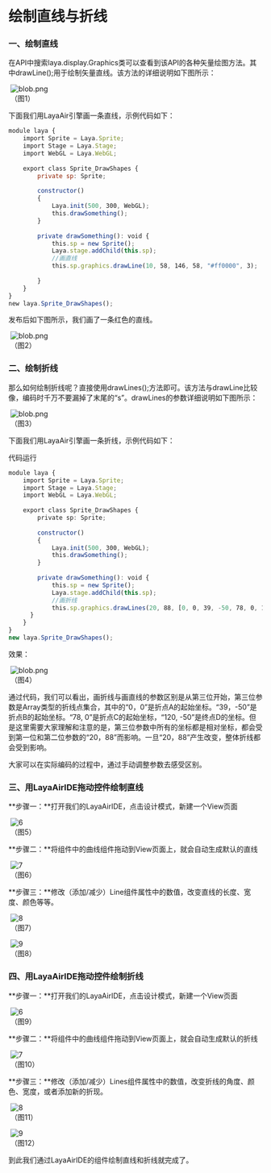 # 绘制直线与折线



### 一、绘制直线

​        在API中搜索laya.display.Graphics类可以查看到该API的各种矢量绘图方法。其中drawLine();用于绘制矢量直线。该方法的详细说明如下图所示：

​	![blob.png](img/1.png)<br/>
​	（图1）

下面我们用LayaAir引擎画一条直线，示例代码如下：

```javascript
module laya {
    import Sprite = Laya.Sprite;
    import Stage = Laya.Stage;
    import WebGL = Laya.WebGL;
 
    export class Sprite_DrawShapes {
        private sp: Sprite;
 
        constructor()
        {
            Laya.init(500, 300, WebGL);
            this.drawSomething();
        }
 
        private drawSomething(): void {
            this.sp = new Sprite();
            Laya.stage.addChild(this.sp);
            //画直线
            this.sp.graphics.drawLine(10, 58, 146, 58, "#ff0000", 3);
 
        }
    }
}
new laya.Sprite_DrawShapes();
```

发布后如下图所示，我们画了一条红色的直线。

​	![blob.png](img/2.png)<br/>
​	（图2）



### 二、绘制折线

那么如何绘制折线呢？直接使用drawLines();方法即可。该方法与drawLine比较像，编码时千万不要漏掉了末尾的“s”。drawLines的参数详细说明如下图所示：

​	![blob.png](img/3.png)<br/>
​	（图3）

下面我们用LayaAir引擎画一条折线，示例代码如下：



代码运行

```typescript
module laya {
    import Sprite = Laya.Sprite;
    import Stage = Laya.Stage;
    import WebGL = Laya.WebGL;
 
    export class Sprite_DrawShapes {
        private sp: Sprite;
 
        constructor()
        {
            Laya.init(500, 300, WebGL);
            this.drawSomething();
        }
 
        private drawSomething(): void {
            this.sp = new Sprite();
            Laya.stage.addChild(this.sp);
            //画折线
            this.sp.graphics.drawLines(20, 88, [0, 0, 39, -50, 78, 0, 120, -50], "#ff0000", 3);
      }
    }
}
new laya.Sprite_DrawShapes();
```

效果：

​	![blob.png](img/4.png)<br/>
​	（图4）

通过代码，我们可以看出，画折线与画直线的参数区别是从第三位开始，第三位参数是Array类型的折线点集合，其中的“0，0”是折点A的起始坐标。“39，-50”是折点B的起始坐标。“78, 0”是折点C的起始坐标，“120, -50”是终点D的坐标。但是这里需要大家理解和注意的是，第三位参数中所有的坐标都是相对坐标，都会受到第一位和第二位参数的“20，88”而影响。一旦“20，88”产生改变，整体折线都会受到影响。

大家可以在实际编码的过程中，通过手动调整参数去感受区别。



### 三、用LayaAirIDE拖动控件绘制直线

**步骤一：**打开我们的LayaAirIDE，点击设计模式，新建一个View页面

​	![6](img/5.png)<br/>
​   	（图5）  

**步骤二：**将组件中的曲线组件拖动到View页面上，就会自动生成默认的直线

​	![7](img/6.png)<br/>
​   	（图6）  

**步骤三：**修改（添加/减少）Line组件属性中的数值，改变直线的长度、宽度、颜色等等。

​   	![8](img/7.png)<br/>
​   	（图7）  

​   	![9](img/8.png)<br/>
​   	（图8）  



### 四、用LayaAirIDE拖动控件绘制折线

**步骤一：**打开我们的LayaAirIDE，点击设计模式，新建一个View页面

​	![6](img/5.png)<br/>
​   	（图9）  

**步骤二：**将组件中的曲线组件拖动到View页面上，就会自动生成默认的折线

​	![7](img/9.png)<br/>
​   	（图10）  

**步骤三：**修改（添加/减少）Lines组件属性中的数值，改变折线的角度、颜色、宽度，或者添加新的折现。

​   	![8](img/10.png)<br/>
​   	（图11）  

​   	![9](img/11.png)<br/>
​   	（图12）  

到此我们通过LayaAirIDE的组件绘制直线和折线就完成了。